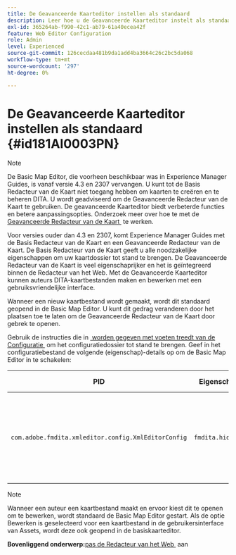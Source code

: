 ```yaml
---
title: De Geavanceerde Kaarteditor instellen als standaard
description: Leer hoe u de Geavanceerde Kaarteditor instelt als standaard
exl-id: 365264ab-f990-42c1-ab79-61a40ecea42f
feature: Web Editor Configuration
role: Admin
level: Experienced
source-git-commit: 126cecdaa481b9da1add4ba3664c26c2bc5da068
workflow-type: tm+mt
source-wordcount: '297'
ht-degree: 0%

---
```


# De Geavanceerde Kaarteditor instellen als standaard {#id181AI0003PN}

>[!NOTE]
>
> De Basic Map Editor, die voorheen beschikbaar was in Experience Manager Guides, is vanaf versie 4.3 en 2307 vervangen. U kunt tot de Basis Redacteur van de Kaart niet toegang hebben om kaarten te creëren en te beheren DITA.
>U wordt geadviseerd om de Geavanceerde Redacteur van de Kaart te gebruiken. De geavanceerde Kaarteditor biedt verbeterde functies en betere aanpassingsopties. Onderzoek meer over hoe te met de [&#x200B; Geavanceerde Redacteur van de Kaart &#x200B;](../user-guide/map-editor-advanced-map-editor.md) te werken.

Voor versies ouder dan 4.3 en 2307, komt Experience Manager Guides met de Basis Redacteur van de Kaart en een Geavanceerde Redacteur van de Kaart. De Basis Redacteur van de Kaart geeft u alle noodzakelijke eigenschappen om uw kaartdossier tot stand te brengen. De Geavanceerde Redacteur van de Kaart is veel eigenschaprijker en het is geïntegreerd binnen de Redacteur van het Web. Met de Geavanceerde Kaarteditor kunnen auteurs DITA-kaartbestanden maken en bewerken met een gebruiksvriendelijke interface.

Wanneer een nieuw kaartbestand wordt gemaakt, wordt dit standaard geopend in de Basic Map Editor. U kunt dit gedrag veranderen door het plaatsen toe te laten om de Geavanceerde Redacteur van de Kaart door gebrek te openen.

Gebruik de instructies die in [&#x200B; worden gegeven met voeten treedt van de Configuratie &#x200B;](download-install-additional-config-override.md#) om het configuratiedossier tot stand te brengen. Geef in het configuratiebestand de volgende \(eigenschap\)-details op om de Basic Map Editor in te schakelen:

| PID | Eigenschappensleutel | Waarde van eigenschap |
|---|------------|--------------|
| `com.adobe.fmdita.xmleditor.config.XmlEditorConfig` | ``fmdita.hide.oldmapeditor`` | Boolean \(true/false\). Als u de Geavanceerde Redacteur van de Kaart door gebrek wilt gebruiken, dan plaats dit bezit aan waar.<br> **Standaardwaarde**: vals |

>[!NOTE]
>
> Wanneer een auteur een kaartbestand maakt en ervoor kiest dit te openen om te bewerken, wordt standaard de Basic Map Editor gestart. Als de optie Bewerken is geselecteerd voor een kaartbestand in de gebruikersinterface van Assets, wordt deze ook geopend in de basiskaarteditor.

**Bovenliggend onderwerp:**&#x200B;[&#x200B; pas de Redacteur van het Web &#x200B;](conf-web-editor.md) aan

